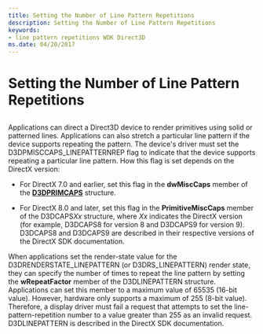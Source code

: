 ```yaml
---
title: Setting the Number of Line Pattern Repetitions
description: Setting the Number of Line Pattern Repetitions
keywords:
- line pattern repetitions WDK Direct3D
ms.date: 04/20/2017
---
```


# Setting the Number of Line Pattern Repetitions


## <span id="ddk_setting_the_number_of_line_pattern_repetitions_gg"></span><span id="DDK_SETTING_THE_NUMBER_OF_LINE_PATTERN_REPETITIONS_GG"></span>


Applications can direct a Direct3D device to render primitives using solid or patterned lines. Applications can also stretch a particular line pattern if the device supports repeating the pattern. The device's driver must set the D3DPMISCCAPS\_LINEPATTERNREP flag to indicate that the device supports repeating a particular line pattern. How this flag is set depends on the DirectX version:

-   For DirectX 7.0 and earlier, set this flag in the **dwMiscCaps** member of the [**D3DPRIMCAPS**](/windows-hardware/drivers/ddi/d3dcaps/ns-d3dcaps-_d3dprimcaps) structure.

-   For DirectX 8.0 and later, set this flag in the **PrimitiveMiscCaps** member of the D3DCAPS*Xx* structure, where *Xx* indicates the DirectX version (for example, D3DCAPS8 for version 8 and D3DCAPS9 for version 9). D3DCAPS8 and D3DCAPS9 are described in their respective versions of the DirectX SDK documentation.

When applications set the render-state value for the D3DRENDERSTATE\_LINEPATTERN (or D3DRS\_LINEPATTERN) render state, they can specify the number of times to repeat the line pattern by setting the **wRepeatFactor** member of the D3DLINEPATTERN structure. Applications can set this member to a maximum value of 65535 (16-bit value). However, hardware only supports a maximum of 255 (8-bit value). Therefore, a display driver must fail a request that attempts to set the line-pattern-repetition number to a value greater than 255 as an invalid request. D3DLINEPATTERN is described in the DirectX SDK documentation.

 

